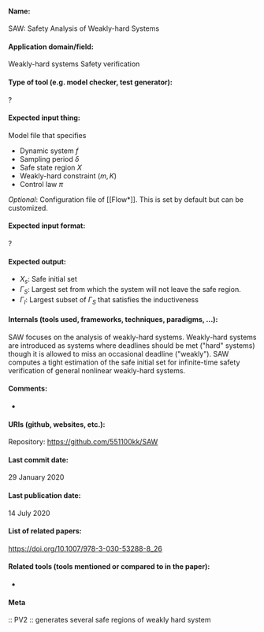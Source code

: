 #### Name:
SAW: Safety Analysis of Weakly-hard Systems

#### Application domain/field:
Weakly-hard systems
Safety verification

#### Type of tool (e.g. model checker, test generator):
?

#### Expected input thing:
Model file that specifies
- Dynamic system $f$
- Sampling period $\delta$
- Safe state region $X$
- Weakly-hard constraint $(m,K)$
- Control law $\pi$

_Optional_: Configuration file of [[Flow\*]]. This is set by default but can be customized.

#### Expected input format:
?

#### Expected output:
- $X_s$: Safe initial set 
- $\Gamma_S$: Largest set from which the system will not leave the safe region.
- $\Gamma_I$: Largest subset of $\Gamma_S$ that satisfies the inductiveness

#### Internals (tools used, frameworks, techniques, paradigms, ...):
SAW focuses on the analysis of weakly-hard systems. Weakly-hard systems are introduced as systems where deadlines should be met ("hard" systems) though it is allowed to miss an occasional deadline ("weakly").
SAW computes a tight estimation of the safe initial set for infinite-time safety verification of general nonlinear weakly-hard systems.

#### Comments:
-

#### URIs (github, websites, etc.):
Repository: https://github.com/551100kk/SAW

#### Last commit date:
29 January 2020

#### Last publication date:
14 July 2020

#### List of related papers:
https://doi.org/10.1007/978-3-030-53288-8_26

#### Related tools (tools mentioned or compared to in the paper):
-

#### Meta
:: PV2 :: generates several safe regions of weakly hard system